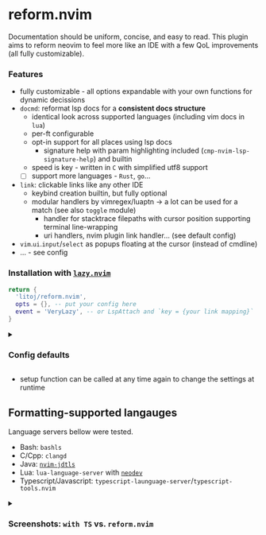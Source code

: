 # reform.nvim

Documentation should be uniform, concise, and easy to read. This plugin aims to reform neovim to
feel more like an IDE with a few QoL improvements (all fully customizable).

### Features

- fully customizable - all options expandable with your own functions for dynamic decissions
- `docmd`: reformat lsp docs for a **consistent docs structure**
  - identical look across supported languages (including vim docs in `lua`)
  - per-ft configurable
  - opt-in support for all places using lsp docs
    - signature help with param highlighting included (`cmp-nvim-lsp-signature-help`) and builtin
  - speed is key - written in `C` with simplified utf8 support
  - [ ] support more languages - `Rust`, `go`…
- `link`: clickable links like any other IDE
  - keybind creation builtin, but fully optional
  - modular handlers by vimregex/luaptn → a lot can be used for a match (see also `toggle` module)
    - handler for stacktrace filepaths with cursor position supporting terminal line-wrapping
    - uri handlers, nvim plugin link handler… (see default config)
- `vim`.`ui`.`input`/`select` as popups floating at the cursor (instead of cmdline)
- … - see config

### Installation with [`lazy.nvim`](https://github.com/folke/lazy.nvim)

```lua
return {
  'litoj/reform.nvim',
  opts = {}, -- put your config here
  event = 'VeryLazy', -- or LspAttach and `key = {your link mapping}`
}
```

<details><summary>

### Config defaults

</summary>

```lua
-- table of config options for `input` and `select`:
local util_win = {
  title_pos = 'center', --        ↓ title of the prompt replaces `''`
  title = {{'[', 'FloatBorder'}, {'', 'FloatTitle'}, {']', 'FloatBorder'}},
  relative = 'cursor',
  border = 'rounded',
}
require'reform'.setup {
  docmd = true|{ -- reformat language-server's docs markdown to have a consistent structure
    override = {
      convert = true|fun(), -- main lspdocs-to-markdown conversion
      stylize = true|fun(), -- docs-display buffer highlighting
      convert_sig = true|fun(), -- signature-help docs composition
      cmp_doc = true|fun(), -- cmp preview docs parsing
      cmp_sig = true|fun(), -- cmp signature help docs parsing
    },
    ft = true|{ -- filetypes allowed for parsing (default=all/ ft=true)
      -- lang = name of supported language; boolean/formatter
      lang = true|fun(docs: string, vim.bo.ft): string[]
    },
    labels = {cs = 'c_sharp'}, -- fixes of md ft labels for file previews
    no_preview = {csharp = true}, -- always parse docs with these code labels
    debug = false|'', -- filename/'"io' for input+output save to register(s) or true to print src
  },
  ui = true|{ -- vim.ui.input (used in vim.lsp.buf.rename)
    win = {
      input = { height = 1, row = -3}+util_win,
      select = { col = -2, row = 1, winhl = 'Id:Repeat,VarDelim:Delimiter'}+util_win,
    },
    input_mapping = { -- keybinds are replaced per action -> cancel={'<C-q>'} removes <Esc>
      cancel = { '<Esc>', '<C-q>' },
      confirm = { '<CR>' },
      histPrev = { '<Up>', '<A-k>' },
      histNext = { '<Down>', '<A-j>' },
    },
  },
  link = true|{ -- under-cursor-regex matcher with configurable actions
    mapping = { -- keymapping to open uri links (clicked or under cursor)
      {{'', 'i'}, '<C-LeftMouse>'}, -- maps to link.mouse(), or manually: mouse=…
      {'n', 'gL'},                  -- maps to link.key()
    },
    handlers = { -- return false for failure → try other handlers if matched handler failed
      -- Event fields: buf, line, column, mouse (if generated by a mouse click)
      -- matches contains all matched groups indexed + matched text `from`/`to` boundaries
      {luapat = 'lua(match)', use = fun(match:string, matches, reform.util.Event): false?},
      {vimre = 'vim\\(match\\)regex'}, -- or vim regex match
      'markdown_url',         -- [name](http://url)
      'any_url',              -- http://url
      'markdown_file_uri',    -- [name](file:///path/to/file)
      'markdown_file_path',   -- [name](/file/path)
      'reform_vimdoc_ref',    -- [VimHelpLink]
      'vimdoc_ref',           -- |VimHelpLink|
      'stacktrace_file_path', -- ~/multiline/path/to/file:line:column
      'nvim_plugin',          -- 'litoj/reform.nvim'
    },
    fallback = 'definition' -- action on no match - invalid value / 'noop' means no action
      -- git link generation: {copy: boolean, print: boolean, branch:'default'|'current'|fun(ev)}
      -- generates links to referenced line in the 'default'/'current'/provided branch
  },
  toggle = true|{ -- quick toggle/change of values under cursor - uses same system as `link`
    mapping = { -- if cursor outside match, move cursor to its start
      {{'n', 'i'}, '<A-a>', {action = 'inc', setCol = 'closer'}, -- closer/start/end of match
      {{'n', 'i'}, '<A-A>', {action = 'dec', setCol = 'closer'}, -- or dec=…nvim.Keymap[]
      {{'n', 'i'}, '<A-C-a>', {action = 'tgl', filter={tolerance={startPost=0,endPre=0}}},
    },
    filter = {
      sorting = { order = 1, matcher = 3, offset = 1, length = 1 }, -- multipliers; least score first
      tolerance = {startPost = inf, endPre = 1}, -- how far and in which directions from cursor is OK
    },
    handlers = {
      'int',        -- (-)123 - increase decrease or toggle sign
      'direction',  -- up north east down south west
      'bool',       -- true/True false/False
      'logic',      -- & && and | || or
      'state',      -- enable(d) disable(d)
      'toggle',     -- on off
      'answer',     -- yes no
      'sign',       -- < = + * ^ > ! - / %
    },
  },
  tbl_extras = false|{ -- helpers for debugging table values
    diff = {
      expand_unique = '…', -- other tables for the field are `nil` → copy or use custom value
    },
    cut_depth = {
      depth = 2, -- at which depth to stop copying tables
      cuts = {}, -- what value should be put in cut-off places
    },
    -- set global print() to our extension for easy table diff and depth lookup
    override = {print = true},
  },
  sig_help = true|{
    max_line_offset = 5, -- max cursor position change before repositioning the sig_help window
    max_column_offset = 20,
    ignore_width_above = 0.8, -- percentage of current window width or absolute value
    valid_modes = { i = true, s = true }, -- keep displaying the signature in these modes
    require_active_param = false, -- display signature help for activeParameter=-1
    auto_show = true, -- show on CursorHoldI, toggleable with sig_help.toggle() mapping
    win_config = { border = 'rounded', close_events = {'BufLeave', 'WinScrolled'} },
    override = {
      lsp_sig = true|fun(), -- `vim.lsp.handlers['textDocument/signatureHelp]` main override
      lsc_on_attach = true|fun(), -- lspconfig on_attach - keeps sig_help updated in attached bufs
    },
    mapping = { (toggle=) {'i', '<C-S-Space>'} },
  },
}
```

</details>

- setup function can be called at any time again to change the settings at runtime

## Formatting-supported langauges

Language servers bellow were tested.

- Bash: `bashls`
- C/Cpp: `clangd`
- Java: [`nvim-jdtls`](https://github.com/mfussenegger/nvim-jdtls)
- Lua: `lua-language-server` with [`neodev`](https://github.com/folke/neodev.nvim)
- Typescript/Javascript: `typescript-launguage-server`/`typescript-tools.nvim`

<details><summary>

### Screenshots: `with TS` vs. `reform.nvim`

</summary>

- `bashls`
  ![Bash/sh](https://github.com/litoj/reform.nvim/assets/54900518/8a66cac0-52a9-4672-adae-9c44bc3cf3c4)
- `clangd`
  ![C/C++](https://github.com/litoj/reform.nvim/assets/54900518/ccbac42a-f2a6-4ffd-8abd-c3e3d2d81c78)
- `typescript-language-server`
  ![Javascript/Typescript](https://github.com/litoj/reform.nvim/assets/54900518/a0e954a4-429f-4d9a-a460-5525678a8c0c)
- `jdtls`
  ![Java](https://user-images.githubusercontent.com/54900518/212200591-deb797c5-c798-4d31-b8c2-3df1a3b9e17b.png)
- `luals`, including Vim-style documentation
  ![Lua](https://user-images.githubusercontent.com/54900518/212195668-8463fadf-a0c4-4a4e-b70a-3612a332fead.png)

</details>
